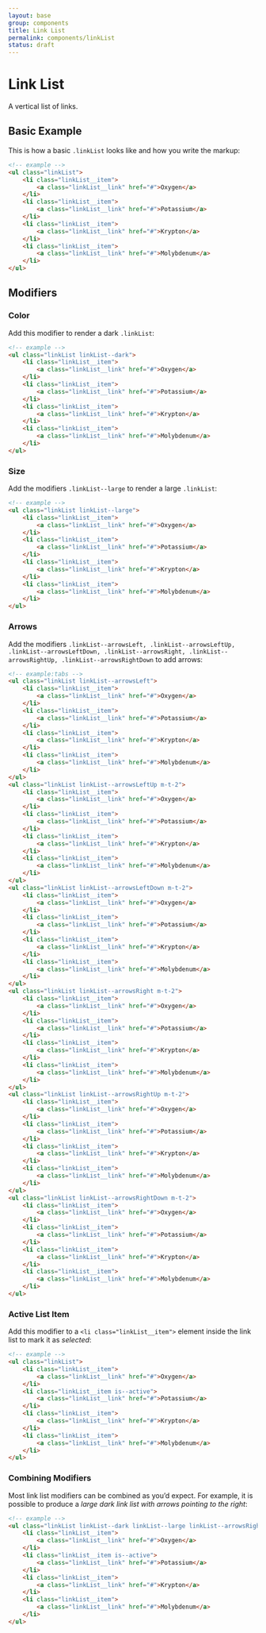 ```yaml
---
layout: base
group: components
title: Link List
permalink: components/linkList
status: draft
---
```


# Link List

<p class="intro">A vertical list of links.</p>

## Basic Example

This is how a basic `.linkList` looks like and how you write the markup:

```html
<!-- example -->
<ul class="linkList">
    <li class="linkList__item">
        <a class="linkList__link" href="#">Oxygen</a>
    </li>
    <li class="linkList__item">
        <a class="linkList__link" href="#">Potassium</a>
    </li>
    <li class="linkList__item">
        <a class="linkList__link" href="#">Krypton</a>
    </li>
    <li class="linkList__item">
        <a class="linkList__link" href="#">Molybdenum</a>
    </li>
</ul>
```

## Modifiers

### Color

Add this modifier to render a dark `.linkList`:

```html
<!-- example -->
<ul class="linkList linkList--dark">
    <li class="linkList__item">
        <a class="linkList__link" href="#">Oxygen</a>
    </li>
    <li class="linkList__item">
        <a class="linkList__link" href="#">Potassium</a>
    </li>
    <li class="linkList__item">
        <a class="linkList__link" href="#">Krypton</a>
    </li>
    <li class="linkList__item">
        <a class="linkList__link" href="#">Molybdenum</a>
    </li>
</ul>
```

### Size

Add the modifiers `.linkList--large` to render a large `.linkList`:

```html
<!-- example -->
<ul class="linkList linkList--large">
    <li class="linkList__item">
        <a class="linkList__link" href="#">Oxygen</a>
    </li>
    <li class="linkList__item">
        <a class="linkList__link" href="#">Potassium</a>
    </li>
    <li class="linkList__item">
        <a class="linkList__link" href="#">Krypton</a>
    </li>
    <li class="linkList__item">
        <a class="linkList__link" href="#">Molybdenum</a>
    </li>
</ul>
```

### Arrows

Add the modifiers `.linkList--arrowsLeft, .linkList--arrowsLeftUp, .linkList--arrowsLeftDown, .linkList--arrowsRight, .linkList--arrowsRightUp, .linkList--arrowsRightDown` to add arrows:

```html
<!-- example:tabs -->
<ul class="linkList linkList--arrowsLeft">
    <li class="linkList__item">
        <a class="linkList__link" href="#">Oxygen</a>
    </li>
    <li class="linkList__item">
        <a class="linkList__link" href="#">Potassium</a>
    </li>
    <li class="linkList__item">
        <a class="linkList__link" href="#">Krypton</a>
    </li>
    <li class="linkList__item">
        <a class="linkList__link" href="#">Molybdenum</a>
    </li>
</ul>
<ul class="linkList linkList--arrowsLeftUp m-t-2">
    <li class="linkList__item">
        <a class="linkList__link" href="#">Oxygen</a>
    </li>
    <li class="linkList__item">
        <a class="linkList__link" href="#">Potassium</a>
    </li>
    <li class="linkList__item">
        <a class="linkList__link" href="#">Krypton</a>
    </li>
    <li class="linkList__item">
        <a class="linkList__link" href="#">Molybdenum</a>
    </li>
</ul>
<ul class="linkList linkList--arrowsLeftDown m-t-2">
    <li class="linkList__item">
        <a class="linkList__link" href="#">Oxygen</a>
    </li>
    <li class="linkList__item">
        <a class="linkList__link" href="#">Potassium</a>
    </li>
    <li class="linkList__item">
        <a class="linkList__link" href="#">Krypton</a>
    </li>
    <li class="linkList__item">
        <a class="linkList__link" href="#">Molybdenum</a>
    </li>
</ul>
<ul class="linkList linkList--arrowsRight m-t-2">
    <li class="linkList__item">
        <a class="linkList__link" href="#">Oxygen</a>
    </li>
    <li class="linkList__item">
        <a class="linkList__link" href="#">Potassium</a>
    </li>
    <li class="linkList__item">
        <a class="linkList__link" href="#">Krypton</a>
    </li>
    <li class="linkList__item">
        <a class="linkList__link" href="#">Molybdenum</a>
    </li>
</ul>
<ul class="linkList linkList--arrowsRightUp m-t-2">
    <li class="linkList__item">
        <a class="linkList__link" href="#">Oxygen</a>
    </li>
    <li class="linkList__item">
        <a class="linkList__link" href="#">Potassium</a>
    </li>
    <li class="linkList__item">
        <a class="linkList__link" href="#">Krypton</a>
    </li>
    <li class="linkList__item">
        <a class="linkList__link" href="#">Molybdenum</a>
    </li>
</ul>
<ul class="linkList linkList--arrowsRightDown m-t-2">
    <li class="linkList__item">
        <a class="linkList__link" href="#">Oxygen</a>
    </li>
    <li class="linkList__item">
        <a class="linkList__link" href="#">Potassium</a>
    </li>
    <li class="linkList__item">
        <a class="linkList__link" href="#">Krypton</a>
    </li>
    <li class="linkList__item">
        <a class="linkList__link" href="#">Molybdenum</a>
    </li>
</ul>
```

### Active List Item

Add this modifier to a `<li class="linkList__item">` element inside the link list to mark it as _selected_:

```html
<!-- example -->
<ul class="linkList">
    <li class="linkList__item">
        <a class="linkList__link" href="#">Oxygen</a>
    </li>
    <li class="linkList__item is--active">
        <a class="linkList__link" href="#">Potassium</a>
    </li>
    <li class="linkList__item">
        <a class="linkList__link" href="#">Krypton</a>
    </li>
    <li class="linkList__item">
        <a class="linkList__link" href="#">Molybdenum</a>
    </li>
</ul>
```

### Combining Modifiers

Most link list modifiers can be combined as you’d expect. For example, it is possible to produce a _large dark link list with arrows pointing to the right_:

```html
<!-- example -->
<ul class="linkList linkList--dark linkList--large linkList--arrowsRight">
    <li class="linkList__item">
        <a class="linkList__link" href="#">Oxygen</a>
    </li>
    <li class="linkList__item is--active">
        <a class="linkList__link" href="#">Potassium</a>
    </li>
    <li class="linkList__item">
        <a class="linkList__link" href="#">Krypton</a>
    </li>
    <li class="linkList__item">
        <a class="linkList__link" href="#">Molybdenum</a>
    </li>
</ul>
```
